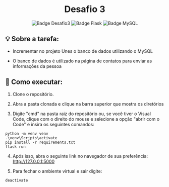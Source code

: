 <div align="center">

# Desafio 3 

</div>

<div align ="center">

![Badge Desafio3](http://img.shields.io/static/v1?label=STATUS&message=EM%20DESENVOLVIMENTO&color=GREEN&style=for-the-badge)
![Badge Flask](http://img.shields.io/static/v1?label=Flask&message=Flask&color=blue&style=for-the-badge)
![Badge MySQL](http://img.shields.io/static/v1?label=MySQL&message=MySQL&color=red&style=for-the-badge)


</div>

## 💡 Sobre a tarefa:

- Incrementar no projeto Unes o banco de dados utilizando o MySQL

- O banco de dados é utilizado na página de contatos para enviar as informações da pessoa


## 🔨 Como executar:

1. Clone o repositório.

2. Abra a pasta clonada e clique na barra superior que mostra os diretórios

3. Digite "cmd" na pasta raiz do repositório ou, se você tiver o Visual Code, clique com o direito do mouse e selecione a opção "abrir com o Code" e insira os seguintes comandos:

```
python -m venv venv
.\venv\Scripts\activate
pip install -r requirements.txt
flask run
```

4. Após isso, abra o seguinte link no navegador de sua preferência: http://127.0.0.1:5000

5. Para fechar o ambiente virtual e sair digite:

```
deactivate
```
